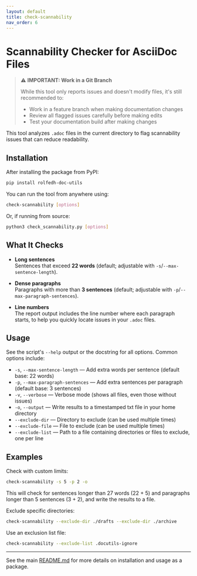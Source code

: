 ```yaml
---
layout: default
title: check-scannability
nav_order: 6
---
```


# Scannability Checker for AsciiDoc Files

> ⚠️ **IMPORTANT: Work in a Git Branch**
> 
> While this tool only reports issues and doesn't modify files, it's still recommended to:
> - Work in a feature branch when making documentation changes
> - Review all flagged issues carefully before making edits
> - Test your documentation build after making changes

This tool analyzes `.adoc` files in the current directory to flag scannability issues that can reduce readability.

## Installation

After installing the package from PyPI:

```sh
pip install rolfedh-doc-utils
```

You can run the tool from anywhere using:

```sh
check-scannability [options]
```

Or, if running from source:

```sh
python3 check_scannability.py [options]
```

## What It Checks

- **Long sentences**  
  Sentences that exceed **22 words** (default; adjustable with `-s`/`--max-sentence-length`).

- **Dense paragraphs**  
  Paragraphs with more than **3 sentences** (default; adjustable with `-p`/`--max-paragraph-sentences`).

- **Line numbers**  
  The report output includes the line number where each paragraph starts, to help you quickly locate issues in your `.adoc` files.

## Usage

See the script's `--help` output or the docstring for all options. Common options include:

- `-s`, `--max-sentence-length` — Add extra words per sentence (default base: 22 words)
- `-p`, `--max-paragraph-sentences` — Add extra sentences per paragraph (default base: 3 sentences)
- `-v`, `--verbose` — Verbose mode (shows all files, even those without issues)
- `-o`, `--output` — Write results to a timestamped txt file in your home directory
- `--exclude-dir` — Directory to exclude (can be used multiple times)
- `--exclude-file` — File to exclude (can be used multiple times)
- `--exclude-list` — Path to a file containing directories or files to exclude, one per line

## Examples

Check with custom limits:
```sh
check-scannability -s 5 -p 2 -o
```
This will check for sentences longer than 27 words (22 + 5) and paragraphs longer than 5 sentences (3 + 2), and write the results to a file.

Exclude specific directories:
```sh
check-scannability --exclude-dir ./drafts --exclude-dir ./archive
```

Use an exclusion list file:
```sh
check-scannability --exclude-list .docutils-ignore
```

---

See the main [README.md](README.md) for more details on installation and usage as a package.
